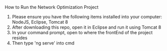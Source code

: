How to Run the Network Optimization Project
1) Please ensure you have the following items installed into your computer: NodeJS, Eclipse, Tomcat 8
2) After downloading this repo, open it in Eclipse and run it using Tomcat 8
3) In your command prompt, open to where the frontEnd of the project resides
4) Then type 'ng serve' into cmd
